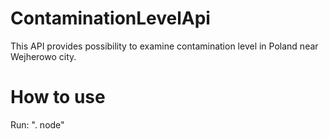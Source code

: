 # ContaminationLevelApi
This API provides possibility to examine contamination level in Poland near Wejherowo city.

# How to use

Run: ". node"